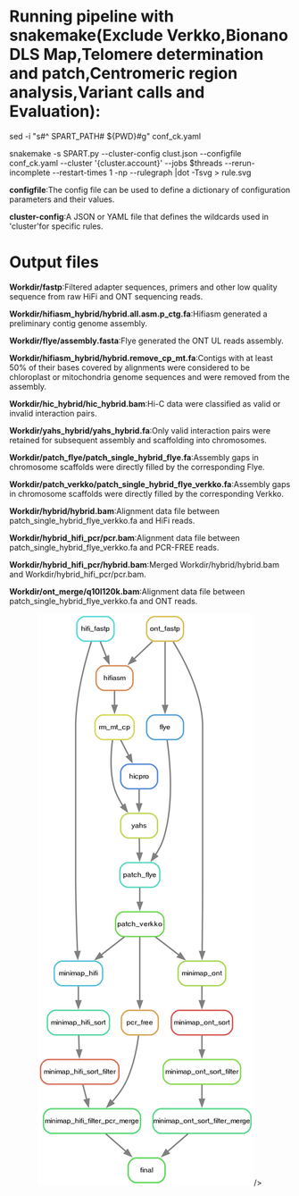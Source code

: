 # Running pipeline with snakemake(Exclude Verkko,Bionano DLS Map,Telomere determination and patch,Centromeric region analysis,Variant calls and Evaluation):
sed -i "s#^ SPART_PATH# ${PWD}#g" conf_ck.yaml

snakemake -s SPART.py --cluster-config clust.json --configfile conf_ck.yaml --cluster '{cluster.account}' --jobs $threads --rerun-incomplete --restart-times 1 -np --rulegraph |dot -Tsvg > rule.svg

**configfile**:The config file can be used to define a dictionary of configuration parameters and their values.

**cluster-config**:A JSON or YAML file that defines the wildcards used in 'cluster'for specific rules.
# Output files
**Workdir/fastp**:Filtered adapter sequences, primers and other low quality sequence from raw HiFi and ONT sequencing reads.

**Workdir/hifiasm_hybrid/hybrid.all.asm.p_ctg.fa**:Hifiasm generated a preliminary contig genome assembly.

**Workdir/flye/assembly.fasta**:Flye generated the ONT UL reads assembly.

**Workdir/hifiasm_hybrid/hybrid.remove_cp_mt.fa**:Contigs with at least 50% of their bases covered by alignments were considered to be chloroplast or mitochondria genome sequences and were removed from the assembly.

**Workdir/hic_hybrid/hic_hybrid.bam**:Hi-C data were classified as valid or invalid interaction pairs.

**Workdir/yahs_hybrid/yahs_hybrid.fa**:Only valid interaction pairs were retained for subsequent assembly and scaffolding into chromosomes.

**Workdir/patch_flye/patch_single_hybrid_flye.fa**:Assembly gaps in chromosome scaffolds were directly filled by the corresponding Flye.

**Workdir/patch_verkko/patch_single_hybrid_flye_verkko.fa**:Assembly gaps in chromosome scaffolds were directly filled by the corresponding Verkko.

**Workdir/hybrid/hybrid.bam**:Alignment data file between patch_single_hybrid_flye_verkko.fa and HiFi reads.

**Workdir/hybrid_hifi_pcr/pcr.bam**:Alignment data file between patch_single_hybrid_flye_verkko.fa and PCR-FREE reads.

**Workdir/hybrid_hifi_pcr/hybrid.bam**:Merged Workdir/hybrid/hybrid.bam and Workdir/hybrid_hifi_pcr/pcr.bam.

**Workdir/ont_merge/q10l120k.bam**:Alignment data file between patch_single_hybrid_flye_verkko.fa and ONT reads.

<div align=center>
<img src="https://github.com/liushoucheng/SPART/blob/main/pic/rule_test.png">/>
</div>
